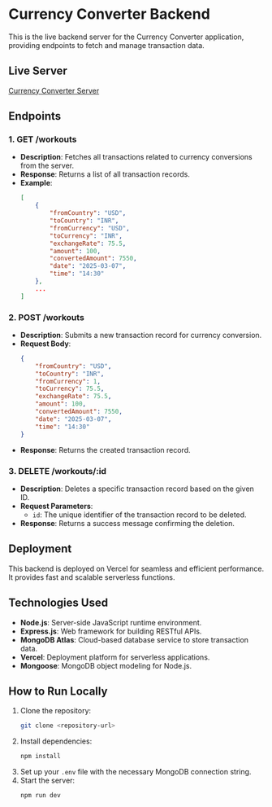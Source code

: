 # Currency Converter Backend

This is the live backend server for the Currency Converter application, providing endpoints to fetch and manage transaction data.

## Live Server

[Currency Converter Server](https://currency-converter-backend-vercel-fix.vercel.app/api/workouts)

## Endpoints

### 1. **GET /workouts**

- **Description**: Fetches all transactions related to currency conversions from the server.
- **Response**: Returns a list of all transaction records.
- **Example**:
    ```json
    [
        {
            "fromCountry": "USD",
            "toCountry": "INR",
            "fromCurrency": "USD",
            "toCurrency": "INR",
            "exchangeRate": 75.5,
            "amount": 100,
            "convertedAmount": 7550,
            "date": "2025-03-07",
            "time": "14:30"
        },
        ...
    ]
    ```

### 2. **POST /workouts**

- **Description**: Submits a new transaction record for currency conversion.
- **Request Body**:
    ```json
    {
        "fromCountry": "USD",
        "toCountry": "INR",
        "fromCurrency": 1,
        "toCurrency": 75.5,
        "exchangeRate": 75.5,
        "amount": 100,
        "convertedAmount": 7550,
        "date": "2025-03-07",
        "time": "14:30"
    }
    ```
- **Response**: Returns the created transaction record.

### 3. **DELETE /workouts/:id**

- **Description**: Deletes a specific transaction record based on the given ID.
- **Request Parameters**:
    - `id`: The unique identifier of the transaction record to be deleted.
- **Response**: Returns a success message confirming the deletion.

## Deployment

This backend is deployed on Vercel for seamless and efficient performance. It provides fast and scalable serverless functions.

## Technologies Used

- **Node.js**: Server-side JavaScript runtime environment.
- **Express.js**: Web framework for building RESTful APIs.
- **MongoDB Atlas**: Cloud-based database service to store transaction data.
- **Vercel**: Deployment platform for serverless applications.
- **Mongoose**: MongoDB object modeling for Node.js.

## How to Run Locally

1. Clone the repository:
    ```bash
    git clone <repository-url>
    ```
2. Install dependencies:
    ```bash
    npm install
    ```
3. Set up your `.env` file with the necessary MongoDB connection string.
4. Start the server:
    ```bash
    npm run dev
    ```
